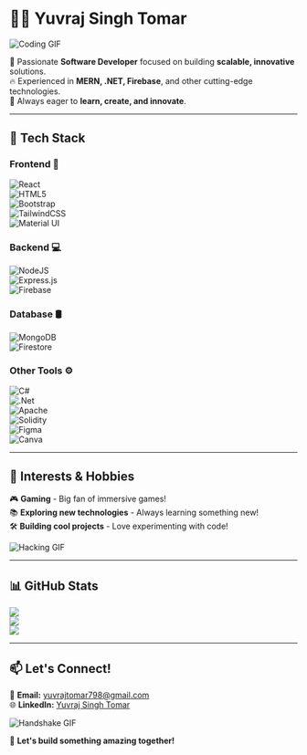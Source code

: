 
# 👨‍💻 **Yuvraj Singh Tomar**  
![Coding GIF](https://media.giphy.com/media/qgQUggAC3Pfv687qPC/giphy.gif)  

🚀 Passionate **Software Developer** focused on building **scalable, innovative** solutions.  
🔥 Experienced in **MERN, .NET, Firebase**, and other cutting-edge technologies.  
🎯 Always eager to **learn, create, and innovate**.  

---

## 🚀 **Tech Stack**  
### **Frontend** 🎨  
![React](https://img.shields.io/badge/react-%2320232a.svg?style=for-the-badge&logo=react&logoColor=%2361DAFB)  
![HTML5](https://img.shields.io/badge/html5-%23E34F26.svg?style=for-the-badge&logo=html5&logoColor=white)  
![Bootstrap](https://img.shields.io/badge/bootstrap-%238511FA.svg?style=for-the-badge&logo=bootstrap&logoColor=white)  
![TailwindCSS](https://img.shields.io/badge/tailwindcss-%2338B2AC.svg?style=for-the-badge&logo=tailwind-css&logoColor=white)  
![Material UI](https://img.shields.io/badge/Material--UI-%230081CB.svg?style=for-the-badge&logo=mui&logoColor=white)  

### **Backend** 💻  
![NodeJS](https://img.shields.io/badge/node.js-6DA55F?style=for-the-badge&logo=node.js&logoColor=white)  
![Express.js](https://img.shields.io/badge/express.js-%23404d59.svg?style=for-the-badge&logo=express&logoColor=%2361DAFB)  
![Firebase](https://img.shields.io/badge/firebase-%23039BE5.svg?style=for-the-badge&logo=firebase)  

### **Database** 🛢  
![MongoDB](https://img.shields.io/badge/mongodb-%2347A248.svg?style=for-the-badge&logo=mongodb&logoColor=white)  
![Firestore](https://img.shields.io/badge/firestore-%23FFCA28.svg?style=for-the-badge&logo=firebase&logoColor=black)  

### **Other Tools** ⚙️  
![C#](https://img.shields.io/badge/c%23-%23239120.svg?style=for-the-badge&logo=c-sharp&logoColor=white)  
![.Net](https://img.shields.io/badge/.NET-5C2D91?style=for-the-badge&logo=.net&logoColor=white)  
![Apache](https://img.shields.io/badge/apache-%23D42029.svg?style=for-the-badge&logo=apache&logoColor=white)  
![Solidity](https://img.shields.io/badge/Solidity-%23363636.svg?style=for-the-badge&logo=solidity&logoColor=white)  
![Figma](https://img.shields.io/badge/figma-%23F24E1E.svg?style=for-the-badge&logo=figma&logoColor=white)  
![Canva](https://img.shields.io/badge/Canva-%2300C4CC.svg?style=for-the-badge&logo=Canva&logoColor=white)  

---

## 🌟 **Interests & Hobbies**  
🎮 **Gaming** - Big fan of immersive games!  
📚 **Exploring new technologies** - Always learning something new!  
🛠 **Building cool projects** - Love experimenting with code!  

![Hacking GIF](https://media.giphy.com/media/M9gbBd9nbDrOTu1Mqx/giphy.gif)  

---

## 📊 **GitHub Stats**  
![](https://github-readme-stats.vercel.app/api?username=yuvi007&theme=blue-green&hide_border=false&include_all_commits=true&count_private=true)  
![](https://github-readme-streak-stats.herokuapp.com/?user=yuvi007&theme=blue-green&hide_border=false)  
![](https://github-readme-stats.vercel.app/api/top-langs/?username=yuvi007&theme=blue-green&hide_border=false&layout=compact)  

---

## 📫 **Let's Connect!**  
📧 **Email:** [yuvrajtomar798@gmail.com](mailto:yuvrajtomar798@gmail.com)  
🌐 **LinkedIn:** [Yuvraj Singh Tomar](https://www.linkedin.com/in/yuvraj-tomar-430a701aa)  

![Handshake GIF](https://media.giphy.com/media/hvRJCLFzcasrR4ia7z/giphy.gif)  

🚀 **Let's build something amazing together!**  
